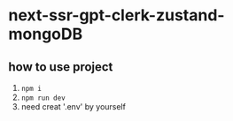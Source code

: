 # next-ssr-gpt-clerk-zustand-mongoDB

## how to use project

1. `npm i`
2. `npm run dev`
3. need creat '.env' by yourself
